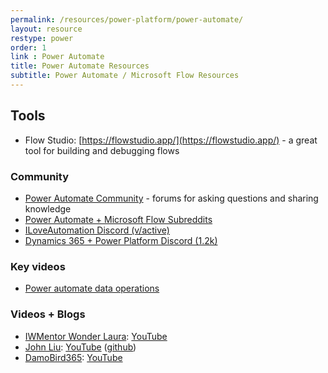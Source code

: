 ```yaml
---
permalink: /resources/power-platform/power-automate/
layout: resource
restype: power
order: 1
link : Power Automate
title: Power Automate Resources
subtitle: Power Automate / Microsoft Flow Resources
---
```


## Tools

* Flow Studio: [https://flowstudio.app/](https://flowstudio.app/) - a great tool for building and debugging flows

### Community

* [Power Automate Community](https://powerusers.microsoft.com/) - forums for asking questions and sharing knowledge
* [Power Automate + Microsoft Flow Subreddits](https://www.reddit.com/r/PowerAutomate+MicrosoftFlow/)
* [ILoveAutomation Discord (v/active)](https://discord.com/invite/iloveautomation)
* [Dynamics 365 + Power Platform Discord (1.2k)](//discord.gg/sPSYyYgU39)

### Key videos

* [Power automate data operations](https://www.youtube.com/watch?v=qxFx0hqJxj4)

### Videos + Blogs

* [IWMentor Wonder Laura](https://www.iwmentor.com/): [YouTube](https://www.youtube.com/c/Wonderlaura/playlists)
* [John Liu](http://johnliu.net): [YouTube](https://www.youtube.com/@JohnLiuNet/videos) ([github](https://github.com/johnnliu))
* [DamoBird365]((https://damobird365.com/)): [YouTube](https://www.youtube.com/c/DamoBird365/playlists)
